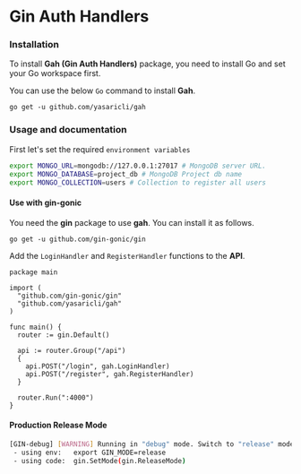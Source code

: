# Gin Auth Handlers

### Installation
To install **Gah (Gin Auth Handlers)** package, you need to install Go and set your Go workspace first.

You can use the below `Go` command to install **Gah**.

    go get -u github.com/yasaricli/gah

### Usage and documentation

First let's set the required `environment variables`

```bash
export MONGO_URL=mongodb://127.0.0.1:27017 # MongoDB server URL.
export MONGO_DATABASE=project_db # MongoDB Project db name
export MONGO_COLLECTION=users # Collection to register all users
```

#### Use with gin-gonic

You need the **gin** package to use **gah**. You can install it as follows.

    go get -u github.com/gin-gonic/gin
    
Add the `LoginHandler` and `RegisterHandler` functions to the **API**.

```golang
package main

import (
  "github.com/gin-gonic/gin"
  "github.com/yasaricli/gah"
)

func main() {
  router := gin.Default()
   
  api := router.Group("/api")
  {
    api.POST("/login", gah.LoginHandler)
    api.POST("/register", gah.RegisterHandler)
  }

  router.Run(":4000")
}
```
#### Production Release Mode

```sh
[GIN-debug] [WARNING] Running in "debug" mode. Switch to "release" mode in production.
 - using env:	export GIN_MODE=release
 - using code:	gin.SetMode(gin.ReleaseMode)
```
